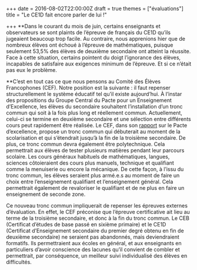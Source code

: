 +++
date = 2016-08-02T22:00:00Z
draft = true
themes = ["évaluations"]
title = "Le CE1D fait encore parler de lui !"

+++
**Dans le courant du mois de juin, certains enseignants et observateurs se sont plaints de l’épreuve de français du CE1D qu’ils jugeaient beaucoup trop facile. Au contraire, nous apprenions hier que de nombreux élèves ont échoué à l’épreuve de mathématiques, puisque seulement 53,5% des élèves de deuxième secondaire ont atteint la réussite. Face à cette situation, certains pointent du doigt l’ignorance des élèves, incapables de satisfaire aux exigences minimum de l’épreuve. Et si ce n’était pas eux le problème.  
  
**C’est en tout cas ce que nous pensons au Comité des Élèves Francophones (CEF). Notre position est la suivante : il faut repenser structurellement le système éducatif tel qu’il existe aujourd’hui. À l’instar des propositions du Groupe Central du Pacte pour un Enseignement d’Excellence, les élèves du secondaire souhaitent l’installation d’un tronc commun qui soit à la fois plus long et réellement commun. Actuellement, celui-ci se termine en deuxième secondaire et une sélection entre différents cours peut rapidement être réalisée. Le CEF, dans son [rapport](https://www.lecef.org/app/download/13833877025/160224%20rapport%20de%20la%20consultation%20des%20%C3%A9l%C3%A8ves.pdf?t=1538994528 "160224 rapport de la consultation des élèves.pdf") sur le Pacte d’excellence, propose un tronc commun qui débuterait au moment de la scolarisation et qui s’étendrait jusqu’à la fin de la troisième secondaire. De plus, ce tronc commun devra également être polytechnique. Cela permettrait aux élèves de tester plusieurs matières pendant leur parcours scolaire. Les cours généraux habituels de mathématiques, langues, sciences côtoieraient des cours plus manuels, technique et qualifiant comme la menuiserie ou encore la mécanique. De cette façon, à l’issu du tronc commun, les élèves seraient plus armé.e.s au moment de faire un choix entre l’enseignement qualifiant et l’enseignement général. Cela permettrait également de revaloriser le qualifiant et de ne plus en faire un enseignement de seconde zone.  
  
Ce nouveau tronc commun impliquerait de repenser les épreuves externes d’évaluation. En effet, le CEF préconise que l’épreuve certificative ait lieu au terme de la troisième secondaire, et donc à la fin du tronc commun. Le CEB (Certificat d’études de base passé en sixième primaire) et le CE1D (Certificat d’Enseignement secondaire du premier degré obtenu en fin de deuxième secondaire) ne seraient pas abandonnés, mais deviendraient formatifs. Ils permettraient aux écoles en général, et aux enseignants en particuliers d’avoir conscience des lacunes qu’il convient de combler et permettrait, par conséquence, un meilleur suivi individualisé des élèves en difficultés.